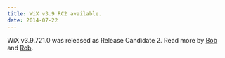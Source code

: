```yaml
---
title: WiX v3.9 RC2 available.
date: 2014-07-22
---
```


WiX v3.9.721.0 was released as Release Candidate 2. Read more by <a href="http://www.joyofsetup.com/2014/07/22/wix-v3-9-release-candidate-2/">Bob</a> and <a href="http://robmensching.com/blog/posts/2014/7/22/wix-v3.9-release-candidate-2/">Rob</a>.
